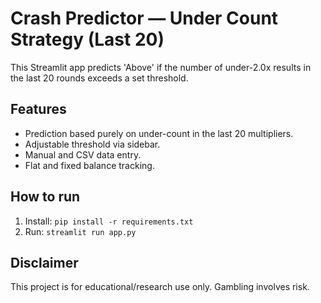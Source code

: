 # Crash Predictor — Under Count Strategy (Last 20)

This Streamlit app predicts 'Above' if the number of under-2.0x results in the last 20 rounds exceeds a set threshold.

## Features
- Prediction based purely on under-count in the last 20 multipliers.
- Adjustable threshold via sidebar.
- Manual and CSV data entry.
- Flat and fixed balance tracking.

## How to run
1. Install: `pip install -r requirements.txt`
2. Run: `streamlit run app.py`

## Disclaimer
This project is for educational/research use only. Gambling involves risk.
